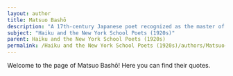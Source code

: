 ```yaml
---
layout: author
title: Matsuo Bashō
description: "A 17th-century Japanese poet recognized as the master of haiku, Bashō is famous for his evocative nature poems that capture the essence of the seasons and the beauty of the natural world."
subject: "Haiku and the New York School Poets (1920s)"
parent: Haiku and the New York School Poets (1920s)
permalink: /Haiku and the New York School Poets (1920s)/authors/Matsuo-Bashō/
---
```


Welcome to the page of Matsuo Bashō! Here you can find their quotes.
